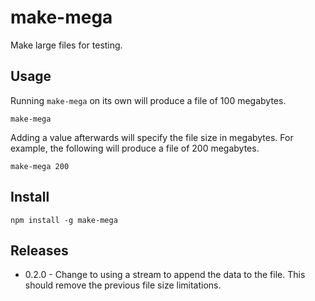 # make-mega

Make large files for testing.

## Usage

Running `make-mega` on its own will produce a file of 100 megabytes.

```
make-mega
```

Adding a value afterwards will specify the file size in megabytes. For example, the following will produce a file of 200 megabytes.

```
make-mega 200
```

## Install

```
npm install -g make-mega
```

## Releases
 * 0.2.0 - Change to using a stream to append the data to the file. This should remove the previous file size limitations.